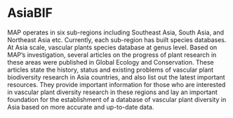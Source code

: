 # AsiaBIF
MAP operates in six sub-regions including Southeast Asia, South Asia, and Northeast Asia etc. Currently, each sub-region has built species databases. At Asia scale, vascular plants species database at genus level. Based on MAP’s investigation, several articles on the progress of plant research in these areas were published in Global Ecology and Conservation. These articles state the history, status and existing problems of vascular plant biodiversity research in Asia countries, and also list out the latest important resources. They provide important information for those who are interested in vascular plant diversity research in these regions and lay an important foundation for the establishment of a database of vascular plant diversity in Asia based on more accurate and up-to-date data.
